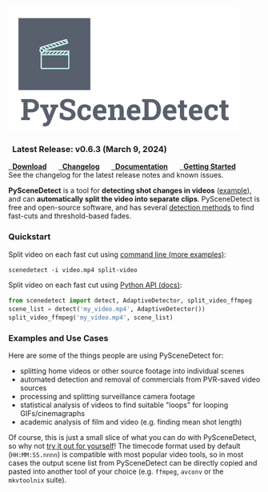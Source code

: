 
<img alt="PySceneDetect" src="img/pyscenedetect_logo_small.png" />

<div class="important">
<h3 class="wy-text-neutral"><span class="fa fa-info-circle wy-text-info"></span>&nbsp; Latest Release: <b>v0.6.3</b> (March 9, 2024)</h3>
<a href="download/" class="btn btn-success" style="margin-bottom:8px;" role="button"><span class="fa fa-download"></span>&nbsp; <b>Download</b></a> &nbsp;&nbsp;&nbsp;&nbsp; <a href="changelog/" class="btn btn-info" style="margin-bottom:8px;" role="button"><span class="fa fa-reorder"></span>&nbsp; <b>Changelog</b></a> &nbsp;&nbsp;&nbsp;&nbsp; <a href="docs/latest/" class="btn btn-warning" style="margin-bottom:8px;" role="button"><span class="fa fa-gear"></span>&nbsp; <b>Documentation</b></a> &nbsp;&nbsp;&nbsp;&nbsp; <a href="cli/" class="btn btn-danger" style="margin-bottom:8px;" role="button"><span class="fa fa-book"></span>&nbsp; <b>Getting Started</b></a>
<br/>
See the changelog for the latest release notes and known issues.
</div>

**PySceneDetect** is a tool for **detecting shot changes in videos** ([example](cli.md)), and can **automatically split the video into separate clips**.  PySceneDetect is free and open-source software, and has several [detection methods](features.md#detection-methods) to find fast-cuts and threshold-based fades.

<h3>Quickstart</h3>

Split video on each fast cut using [command line (more examples)](cli.md):

```rst
scenedetect -i video.mp4 split-video
```

Split video on each fast cut using [Python API (docs)](docs.md):

```python
from scenedetect import detect, AdaptiveDetector, split_video_ffmpeg
scene_list = detect('my_video.mp4', AdaptiveDetector())
split_video_ffmpeg('my_video.mp4', scene_list)
```


<h3>Examples and Use Cases</h3>

Here are some of the things people are using PySceneDetect for:

 - splitting home videos or other source footage into individual scenes
 - automated detection and removal of commercials from PVR-saved video sources
 - processing and splitting surveillance camera footage
 - statistical analysis of videos to find suitable "loops" for looping GIFs/cinemagraphs
 - academic analysis of film and video (e.g. finding mean shot length)

Of course, this is just a small slice of what you can do with PySceneDetect, so why not <a href="download/" alt="Download PySceneDetect">try it out for yourself</a>!  The timecode format used by default (`HH:MM:SS.nnnn`) is compatible with most popular video tools, so in most cases the output scene list from PySceneDetect can be directly copied and pasted into another tool of your choice (e.g. `ffmpeg`, `avconv` or the `mkvtoolnix` suite).
